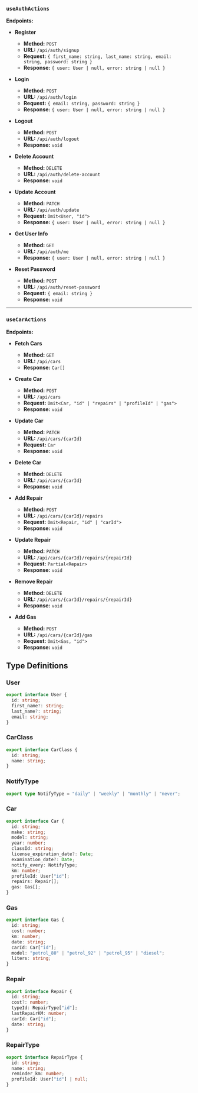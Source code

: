 ### `useAuthActions`

**Endpoints:**

- **Register**

  - **Method:** `POST`
  - **URL:** `/api/auth/signup`
  - **Request:** `{ first_name: string, last_name: string, email: string, password: string }`
  - **Response:** `{ user: User | null, error: string | null }`

- **Login**

  - **Method:** `POST`
  - **URL:** `/api/auth/login`
  - **Request:** `{ email: string, password: string }`
  - **Response:** `{ user: User | null, error: string | null }`

- **Logout**

  - **Method:** `POST`
  - **URL:** `/api/auth/logout`
  - **Response:** `void`

- **Delete Account**

  - **Method:** `DELETE`
  - **URL:** `/api/auth/delete-account`
  - **Response:** `void`

- **Update Account**

  - **Method:** `PATCH`
  - **URL:** `/api/auth/update`
  - **Request:** `Omit<User, "id">`
  - **Response:** `{ user: User | null, error: string | null }`

- **Get User Info**

  - **Method:** `GET`
  - **URL:** `/api/auth/me`
  - **Response:** `{ user: User | null, error: string | null }`

- **Reset Password**
  - **Method:** `POST`
  - **URL:** `/api/auth/reset-password`
  - **Request:** `{ email: string }`
  - **Response:** `void`

---

### `useCarActions`

**Endpoints:**

- **Fetch Cars**

  - **Method:** `GET`
  - **URL:** `/api/cars`
  - **Response:** `Car[]`

- **Create Car**

  - **Method:** `POST`
  - **URL:** `/api/cars`
  - **Request:** `Omit<Car, "id" | "repairs" | "profileId" | "gas">`
  - **Response:** `void`

- **Update Car**

  - **Method:** `PATCH`
  - **URL:** `/api/cars/{carId}`
  - **Request:** `Car`
  - **Response:** `void`

- **Delete Car**

  - **Method:** `DELETE`
  - **URL:** `/api/cars/{carId}`
  - **Response:** `void`

- **Add Repair**

  - **Method:** `POST`
  - **URL:** `/api/cars/{carId}/repairs`
  - **Request:** `Omit<Repair, "id" | "carId">`
  - **Response:** `void`

- **Update Repair**

  - **Method:** `PATCH`
  - **URL:** `/api/cars/{carId}/repairs/{repairId}`
  - **Request:** `Partial<Repair>`
  - **Response:** `void`

- **Remove Repair**

  - **Method:** `DELETE`
  - **URL:** `/api/cars/{carId}/repairs/{repairId}`
  - **Response:** `void`

- **Add Gas**
  - **Method:** `POST`
  - **URL:** `/api/cars/{carId}/gas`
  - **Request:** `Omit<Gas, "id">`
  - **Response:** `void`

## Type Definitions

### User

```typescript
export interface User {
  id: string;
  first_name?: string;
  last_name?: string;
  email: string;
}
```

### CarClass

```typescript
export interface CarClass {
  id: string;
  name: string;
}
```

### NotifyType

```typescript
export type NotifyType = "daily" | "weekly" | "monthly" | "never";
```

### Car

```typescript
export interface Car {
  id: string;
  make: string;
  model: string;
  year: number;
  classId: string;
  license_expiration_date?: Date;
  examination_date?: Date;
  notify_every: NotifyType;
  km: number;
  profileId: User["id"];
  repairs: Repair[];
  gas: Gas[];
}
```

### Gas

```typescript
export interface Gas {
  id: string;
  cost: number;
  km: number;
  date: string;
  carId: Car["id"];
  model: "petrol_80" | "petrol_92" | "petrol_95" | "diesel";
  liters: string;
}
```

### Repair

```typescript
export interface Repair {
  id: string;
  cost?: number;
  typeId: RepairType["id"];
  lastRepairKM: number;
  carId: Car["id"];
  date: string;
}
```

### RepairType

```typescript
export interface RepairType {
  id: string;
  name: string;
  reminder_km: number;
  profileId: User["id"] | null;
}
```
